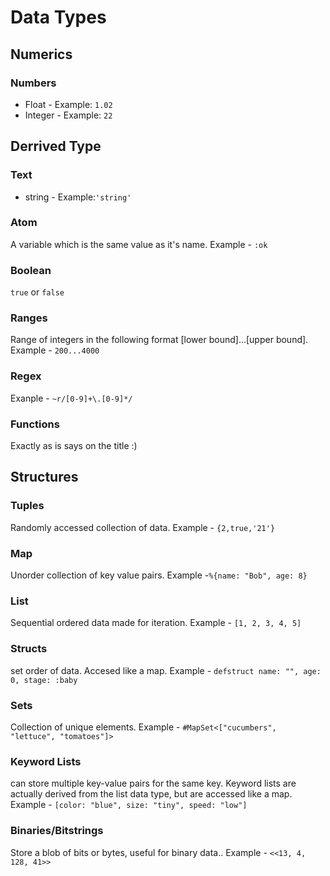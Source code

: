 # Data Types

## Numerics

### **Numbers**
* Float - Example: ``1.02``
* Integer - Example: ``22``


## Derrived Type
### **Text**
* string - Example:```'string'```

### **Atom**
A variable which is the same value as it's name. Example - ``:ok``

### **Boolean**

`true` or `false`

### **Ranges** 

Range of integers in the following format [lower bound]...[upper bound]. Example - `200...4000` 

### **Regex** 

Exanple - ```~r/[0-9]+\.[0-9]*/```

### **Functions** 

Exactly as is says on the title :)

## Structures

### **Tuples**
Randomly accessed collection of data. Example - ```{2,true,'21'}```
### **Map**
Unorder collection of key value pairs. Example -``%{name: "Bob", age: 8}``
### **List**
Sequential ordered data made for iteration. Example - ``[1, 2, 3, 4, 5]``
### **Structs**
 set order of data. Accesed like a map. Example - ``defstruct name: "", age: 0, stage: :baby``
### **Sets**
Collection of unique elements. Example - ``#MapSet<["cucumbers", "lettuce", "tomatoes"]>``
### **Keyword Lists**
can store multiple key-value pairs for the same key. Keyword lists are actually derived from the list data type, but are accessed like a map. Example - ``[color: "blue", size: "tiny", speed: "low"]``
### **Binaries/Bitstrings**
Store a blob of bits or bytes, useful for binary data.. Example - ``<<13, 4, 128, 41>>``